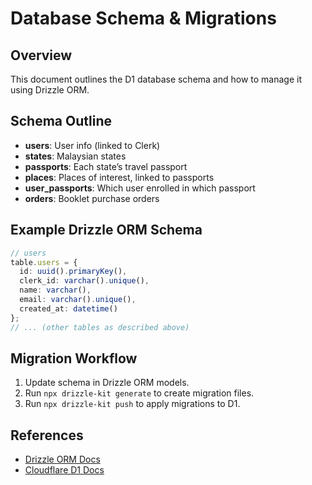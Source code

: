 # Database Schema & Migrations

## Overview
This document outlines the D1 database schema and how to manage it using Drizzle ORM.

## Schema Outline
- **users**: User info (linked to Clerk)
- **states**: Malaysian states
- **passports**: Each state’s travel passport
- **places**: Places of interest, linked to passports
- **user_passports**: Which user enrolled in which passport
- **orders**: Booklet purchase orders

## Example Drizzle ORM Schema
```ts
// users
table.users = {
  id: uuid().primaryKey(),
  clerk_id: varchar().unique(),
  name: varchar(),
  email: varchar().unique(),
  created_at: datetime()
};
// ... (other tables as described above)
```

## Migration Workflow
1. Update schema in Drizzle ORM models.
2. Run `npx drizzle-kit generate` to create migration files.
3. Run `npx drizzle-kit push` to apply migrations to D1.

## References
- [Drizzle ORM Docs](https://orm.drizzle.team/docs)
- [Cloudflare D1 Docs](https://developers.cloudflare.com/d1/) 